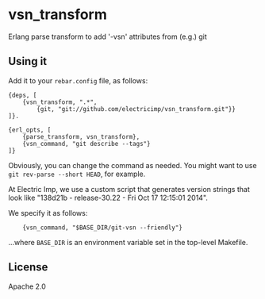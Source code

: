 # vsn_transform

Erlang parse transform to add '-vsn' attributes from (e.g.) git

## Using it

Add it to your `rebar.config` file, as follows:

    {deps, [
        {vsn_transform, ".*",
            {git, "git://github.com/electricimp/vsn_transform.git"}}
    ]}.

    {erl_opts, [
        {parse_transform, vsn_transform},
        {vsn_command, "git describe --tags"}
    ]}

Obviously, you can change the command as needed. You might want to use `git
rev-parse --short HEAD`, for example.

At Electric Imp, we use a custom script that generates version strings that
look like "138d21b - release-30.22 - Fri Oct 17 12:15:01 2014".

We specify it as follows:

        {vsn_command, "$BASE_DIR/git-vsn --friendly"}

...where `BASE_DIR` is an environment variable set in the top-level Makefile.

## License

Apache 2.0
